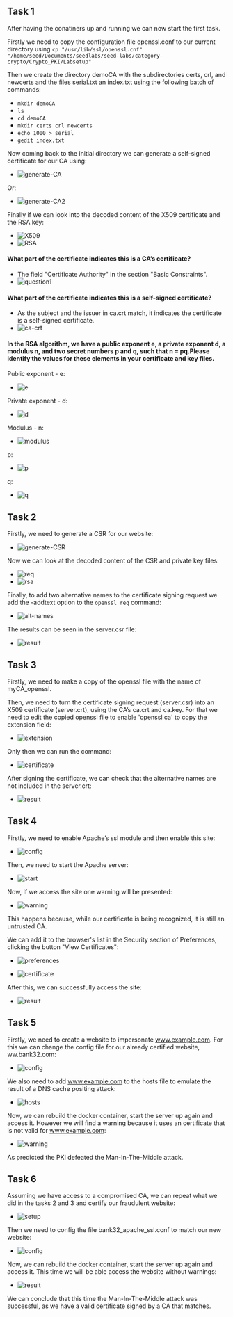 ## Task 1
After having the conatiners up and running we can now start the first task.

Firstly we need to copy the configuration file openssl.conf to our current directory using `cp "/usr/lib/ssl/openssl.cnf" "/home/seed/Documents/seedlabs/seed-labs/category-crypto/Crypto_PKI/Labsetup"`

Then we create the directory demoCA with the subdirectories certs, crl, and newcerts and the files serial.txt an index.txt using the following batch of commands:
- `mkdir demoCA`  
- `ls`
- `cd demoCA`
- `mkdir certs crl newcerts`
- `echo 1000 > serial`
- `gedit index.txt`


Now coming back to the initial directory we can generate a self-signed certificate for our CA using: 
- ![generate-CA](/Images/Week12/Task1-generate-CA.PNG "generate-CA")

Or:
- ![generate-CA2](/Images/Week12/Task1-generate-CA2.PNG "generate-CA2")

Finally if we can look into the decoded content of the X509 certificate and the RSA key:
- ![X509](/Images/Week12/Task1-X509.PNG "X509")
- ![RSA](/Images/Week12/Task1-RSA.PNG "RSA")

#### What part of the certificate indicates this is a CA’s certificate?

- The field "Certificate Authority" in the section "Basic Constraints".
- ![question1](/Images/Week12/Task1-question1.PNG "question1")

#### What part of the certificate indicates this is a self-signed certificate?

- As the subject and the issuer in ca.crt match, it indicates the certificate is a self-signed certificate.
- ![ca-crt](/Images/Week12/Task1-ca-crt.PNG "ca-crt")

#### In the RSA algorithm, we have a public exponent e, a private exponent d, a modulus n, and two secret numbers p and q, such that n = pq.Please identify the values for these elements in your certificate and key files.

Public exponent - e:
- ![e](/Images/Week12/Task1-e.PNG "e")

Private exponent - d:
- ![d](/Images/Week12/Task1-d.PNG "d")

Modulus - n:
- ![modulus](/Images/Week12/Task1-modulus.PNG "modulus")

p:
- ![p](/Images/Week12/Task1-p.PNG "p")

q:
- ![q](/Images/Week12/Task1-q.PNG "q")

## Task 2

Firstly, we need to generate a CSR for our website: 
- ![generate-CSR](/Images/Week12/Task2-generate-CSR.PNG "generate-CSR")

Now we can look at the decoded content of the CSR and private key files:
- ![req](/Images/Week12/Task2-req.PNG "req")
- ![rsa](/Images/Week12/Task2-rsa.PNG "rsa")

Finally, to add two alternative names to the certificate signing request we add the -addtext option to the `openssl req` command:
- ![alt-names](/Images/Week12/Task2-alt-names.PNG "alt-names")

The results can be seen in the server.csr file:
- ![result](/Images/Week12/Task2-result.PNG "result")

## Task 3

Firstly, we need to make a copy of the openssl file with the name of myCA_openssl.

Then, we need to turn the certificate signing request (server.csr) into an X509 certificate (server.crt), using the CA’s ca.crt and ca.key. For that we need to edit the copied openssl file to enable 'openssl ca' to copy the extension field:
- ![extension](/Images/Week12/Task3-extension.PNG "extension")

Only then we can run the command:
- ![certificate](/Images/Week12/Task3-certificate.PNG "certificate")

After signing the certificate, we can check that the alternative names are not included in the server.crt:
- ![result](/Images/Week12/Task3-result.PNG "result")

## Task 4

Firstly, we need to enable Apache’s ssl module and then enable this site:
- ![config](/Images/Week12/Task4-config.PNG "config")

Then, we need to start the Apache server:
- ![start](/Images/Week12/Task4-start.PNG "start")

Now, if we access the site one warning will be presented:
- ![warning](/Images/Week12/Task4-warning.PNG "warning")

This happens because, while our certificate is being recognized, it is still an untrusted CA.

We can add it to the browser's list in the Security section of Preferences, clicking the button "View Certificates":
- ![preferences](/Images/Week12/Task4-preferences.PNG "preferences")

- ![certificate](/Images/Week12/Task4-certificate.PNG "certificate")

After this, we can successfully access the site:
- ![result](/Images/Week12/Task4-result.PNG "result")

## Task 5

Firstly, we need to create a website to impersonate www.example.com. For this we can change the config file for our already certified website, ww.bank32.com:
- ![config](/Images/Week12/Task5-config.PNG "config")

We also need to add www.example.com to the hosts file to emulate the result of a DNS cache positing attack:
- ![hosts](/Images/Week12/Task5-hosts.PNG "hosts")

Now, we can rebuild the docker container, start the server up again and access it. However we will find a warning because it uses an certificate that is not valid for www.example.com:
- ![warning](/Images/Week12/Task5-warning.PNG "warning")

As predicted the PKI defeated the Man-In-The-Middle attack.

## Task 6

Assuming we have access to a compromised CA, we can repeat what we did in the tasks 2 and 3 and certify our fraudulent website:
- ![setup](/Images/Week12/Task6-setup.PNG "setup")

Then we need to config the file bank32_apache_ssl.conf to match our new website:
- ![config](/Images/Week12/Task6-config.PNG "config")

Now, we can rebuild the docker container, start the server up again and access it. This time we will be able access the website without warnings:
- ![result](/Images/Week12/Task6-result.PNG "result")

We can conclude that this time the Man-In-The-Middle attack was successful, as we have a valid certificate signed by a CA that matches.
